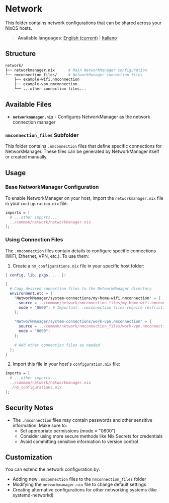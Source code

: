# Network

This folder contains network configurations that can be shared across your NixOS hosts.

> **Available languages**: [English (current)](README.md) | [Italiano](README.it.md)

## Structure

```bash
network/
├── networkmanager.nix      # Main NetworkManager configuration
└── nmconnection_files/     # NetworkManager connection files
    ├── example-wifi.nmconnection
    ├── example-vpn.nmconnection
    └── ...other connection files...
```

## Available Files

- **`networkmanager.nix`** - Configures NetworkManager as the network connection manager

### `nmconnection_files` Subfolder

This folder contains `.nmconnection` files that define specific connections for NetworkManager. These files can be generated by NetworkManager itself or created manually.

## Usage

### Base NetworkManager Configuration

To enable NetworkManager on your host, import the `networkmanager.nix` file in your `configuration.nix` file:

```nix
imports = [
  # ...other imports...
  ../common/network/networkmanager.nix
];
```

### Using Connection Files

The `.nmconnection` files contain details to configure specific connections (WiFi, Ethernet, VPN, etc.). To use them:

1. Create a `nm_configurations.nix` file in your specific host folder:

```nix
{ config, lib, pkgs, ... }:

{
  # Copy desired connection files to the NetworkManager directory
  environment.etc = {
    "NetworkManager/system-connections/my-home-wifi.nmconnection" = {
      source = ../common/network/nmconnection_files/my-home-wifi.nmconnection;
      mode = "0600"; # Important: .nmconnection files require restrictive permissions
    };
    
    "NetworkManager/system-connections/work-vpn.nmconnection" = {
      source = ../common/network/nmconnection_files/work-vpn.nmconnection;
      mode = "0600";
    };
    
    # Add other connection files as needed
  };
}
```

2. Import this file in your host's `configuration.nix` file:

```nix
imports = [
  # ...other imports...
  ../common/network/networkmanager.nix
  ./nm_configurations.nix
];
```

## Security Notes

- The `.nmconnection` files may contain passwords and other sensitive information. Make sure to:
  - Set appropriate permissions (mode = "0600")
  - Consider using more secure methods like Nix Secrets for credentials
  - Avoid committing sensitive information to version control

## Customization

You can extend the network configuration by:

- Adding new `.nmconnection` files to the `nmconnection_files` folder
- Modifying the `networkmanager.nix` file to change default settings
- Creating alternative configurations for other networking systems (like systemd-networkd)